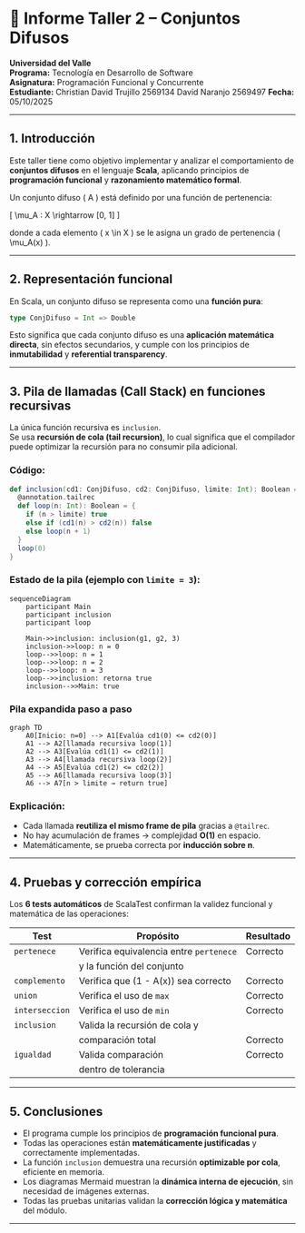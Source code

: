 # 🧮 Informe Taller 2 – Conjuntos Difusos

**Universidad del Valle**  
**Programa:** Tecnología en Desarrollo de Software  
**Asignatura:** Programación Funcional y Concurrente  
**Estudiante:** Christian David Trujillo 2569134
                David Naranjo 2569497
**Fecha:** 05/10/2025  

---

## 1. Introducción

Este taller tiene como objetivo implementar y analizar el comportamiento de **conjuntos difusos** en el lenguaje **Scala**, aplicando principios de **programación funcional** y **razonamiento matemático formal**.

Un conjunto difuso \( A \) está definido por una función de pertenencia:  

\[
\mu_A : X \rightarrow [0, 1]
\]

donde a cada elemento \( x \in X \) se le asigna un grado de pertenencia \( \mu_A(x) \).

---

## 2. Representación funcional

En Scala, un conjunto difuso se representa como una **función pura**:

```scala
type ConjDifuso = Int => Double
```

Esto significa que cada conjunto difuso es una **aplicación matemática directa**, sin efectos secundarios, y cumple con los principios de **inmutabilidad** y **referential transparency**.

---



## 3. Pila de llamadas (Call Stack) en funciones recursivas

La única función recursiva es `inclusion`.  
Se usa **recursión de cola (tail recursion)**, lo cual significa que el compilador puede optimizar la recursión para no consumir pila adicional.

### Código:

```scala
def inclusion(cd1: ConjDifuso, cd2: ConjDifuso, limite: Int): Boolean = {
  @annotation.tailrec
  def loop(n: Int): Boolean = {
    if (n > limite) true
    else if (cd1(n) > cd2(n)) false
    else loop(n + 1)
  }
  loop(0)
}
```

### Estado de la pila (ejemplo con `limite = 3`):

```mermaid
sequenceDiagram
    participant Main
    participant inclusion
    participant loop

    Main->>inclusion: inclusion(g1, g2, 3)
    inclusion->>loop: n = 0
    loop-->>loop: n = 1
    loop-->>loop: n = 2
    loop-->>loop: n = 3
    loop-->>inclusion: retorna true
    inclusion-->>Main: true
```

### Pila expandida paso a paso

```mermaid
graph TD
    A0[Inicio: n=0] --> A1[Evalúa cd1(0) <= cd2(0)]
    A1 --> A2[llamada recursiva loop(1)]
    A2 --> A3[Evalúa cd1(1) <= cd2(1)]
    A3 --> A4[llamada recursiva loop(2)]
    A4 --> A5[Evalúa cd1(2) <= cd2(2)]
    A5 --> A6[llamada recursiva loop(3)]
    A6 --> A7[n > limite → return true]
```

### Explicación:
- Cada llamada **reutiliza el mismo frame de pila** gracias a `@tailrec`.  
- No hay acumulación de frames → complejidad **O(1)** en espacio.  
- Matemáticamente, se prueba correcta por **inducción sobre n**.

---

## 4. Pruebas y corrección empírica

Los **6 tests automáticos** de ScalaTest confirman la validez funcional y matemática de las operaciones:

|     Test      |                Propósito               | Resultado |
|---------------|----------------------------------------|-----------|
| `pertenece`   | Verifica equivalencia entre `pertenece`| Correcto  |
|               | y la función del conjunto              |           |
| `complemento` | Verifica que \(1 - A(x)\) sea correcto | Correcto  |
| `union`       | Verifica el uso de `max`               | Correcto  |
| `interseccion`| Verifica el uso de `min`               | Correcto  |
| `inclusion`   | Valida la recursión de cola y          |           |
|               | comparación total                      | Correcto  |
| `igualdad`    | Valida comparación                     | Correcto  |
|               | dentro de tolerancia                   |           |

---


## 5. Conclusiones

- El programa cumple los principios de **programación funcional pura**.  
- Todas las operaciones están **matemáticamente justificadas** y correctamente implementadas.  
- La función `inclusion` demuestra una recursión **optimizable por cola**, eficiente en memoria.  
- Los diagramas Mermaid muestran la **dinámica interna de ejecución**, sin necesidad de imágenes externas.  
- Todas las pruebas unitarias validan la **corrección lógica y matemática** del módulo.

---
